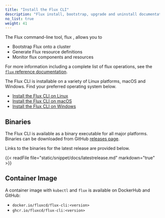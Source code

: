 ```yaml
---
title: "Install the Flux CLI"
description: "Flux install, bootstrap, upgrade and uninstall documentation."
no_list: true
weight: 41
---
```


The Flux command-line tool, flux , allows you to 

- Bootstrap Flux onto a cluster
- Generate Flux resource definitions
- Monitor flux components and resources

For more information including a complete list of flux operations, see the [`flux` reference documentation](../cmd/_index.md).

The Flux CLI is installable on a variety of Linux platforms, macOS and Windows. Find your preferred operating system below.

- [Install the Flux CLI on Linux](linux.md)
- [Install the Flux CLI on macOS](osx.md)
- [Install the Flux CLI on Windows](windows.md)

## Binaries

The Flux CLI is available as a binary executable for all major platforms. Binaries can be downloaded from GitHub
[releases page](https://github.com/fluxcd/flux2/releases). 

Links to the binaries for the latest release are provided below.

{{< readFile file="static/snippet/docs/latestrelease.md" markdown="true" >}}


## Container Image

A container image with `kubectl` and `flux` is available on DockerHub and GitHub:

* `docker.io/fluxcd/flux-cli:<version>`
* `ghcr.io/fluxcd/flux-cli:<version>`
